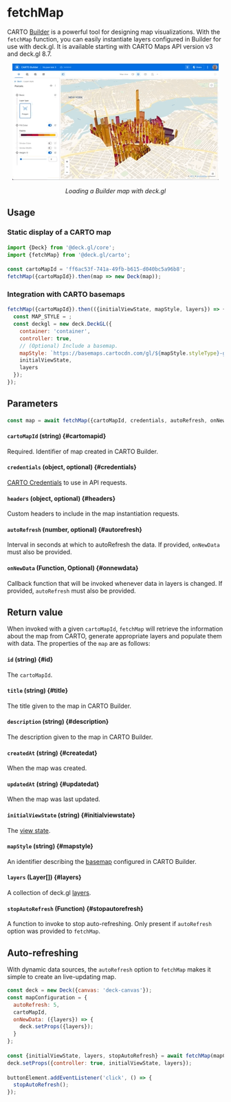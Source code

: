 # fetchMap

CARTO [Builder](https://carto.com/builder/) is a powerful tool for designing map visualizations. With the `fetchMap` function, you can easily instantiate layers configured in Builder for use with deck.gl. It is available starting with CARTO Maps API version v3 and deck.gl 8.7.

<div align="center">
  <div>
    <img src="https://raw.githubusercontent.com/visgl/deck.gl-data/master/images/docs/fetch-map.gif" />
    <p><i>Loading a Builder map with deck.gl</i></p>
  </div>
</div>

## Usage

### Static display of a CARTO map

```js
import {Deck} from '@deck.gl/core';
import {fetchMap} from '@deck.gl/carto';

const cartoMapId = 'ff6ac53f-741a-49fb-b615-d040bc5a96b8';
fetchMap({cartoMapId}).then(map => new Deck(map));
```

### Integration with CARTO basemaps

```js
fetchMap({cartoMapId}).then(({initialViewState, mapStyle, layers}) => {
  const MAP_STYLE = ;
  const deckgl = new deck.DeckGL({
    container: 'container',
    controller: true,
    // (Optional) Include a basemap.
    mapStyle: `https://basemaps.cartocdn.com/gl/${mapStyle.styleType}-gl-style/style.json`,
    initialViewState,
    layers
  });
});
```

## Parameters

```js
const map = await fetchMap({cartoMapId, credentials, autoRefresh, onNewData});
```

#### `cartoMapId` (string) {#cartomapid}

Required. Identifier of map created in CARTO Builder.

#### `credentials` (object, optional) {#credentials}

[CARTO Credentials](./overview.md#carto-credentials) to use in API requests.

#### `headers` (object, optional) {#headers}

Custom headers to include in the map instantiation requests.

#### `autoRefresh` (number, optional) {#autorefresh}

Interval in seconds at which to autoRefresh the data. If provided, `onNewData` must also be provided.

#### `onNewData` (Function, Optional) {#onnewdata}

Callback function that will be invoked whenever data in layers is changed. If provided, `autoRefresh` must also be provided.

## Return value

When invoked with a given `cartoMapId`, `fetchMap` will retrieve the information about the map from CARTO, generate appropriate layers and populate them with data. The properties of the `map` are as follows:

#### `id` (string) {#id}

The `cartoMapId`.

#### `title` (string) {#title}

The title given to the map in CARTO Builder.

#### `description` (string) {#description}

The description given to the map in CARTO Builder.

#### `createdAt` (string) {#createdat}

When the map was created.

#### `updatedAt` (string) {#updatedat}

When the map was last updated.

#### `initialViewState` (string) {#initialviewstate}

The [view state](../../developer-guide/views.md#view-state).

#### `mapStyle` (string) {#mapstyle}

An identifier describing the [basemap](../../api-reference/carto/basemap.md#supported-basemaps) configured in CARTO Builder.

#### `layers` (Layer[]) {#layers}

A collection of deck.gl [layers](../core/layer.md).

#### `stopAutoRefresh` (Function) {#stopautorefresh}

A function to invoke to stop auto-refreshing. Only present if `autoRefresh` option was provided to `fetchMap`.

## Auto-refreshing

With dynamic data sources, the `autoRefresh` option to `fetchMap` makes it simple to create an live-updating map.

```js
const deck = new Deck({canvas: 'deck-canvas'});
const mapConfiguration = {
  autoRefresh: 5,
  cartoMapId,
  onNewData: ({layers}) => {
    deck.setProps({layers});
  }
};

const {initialViewState, layers, stopAutoRefresh} = await fetchMap(mapConfiguration);
deck.setProps({controller: true, initialViewState, layers});

buttonElement.addEventListener('click', () => {
  stopAutoRefresh();
});
```
